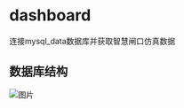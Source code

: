 # dashboard
连接mysql_data数据库并获取智慧闸口仿真数据

## 数据库结构

![图片](https://user-images.githubusercontent.com/52849591/141780518-41b8e863-f527-4d98-9249-7c780674cb1f.png)


